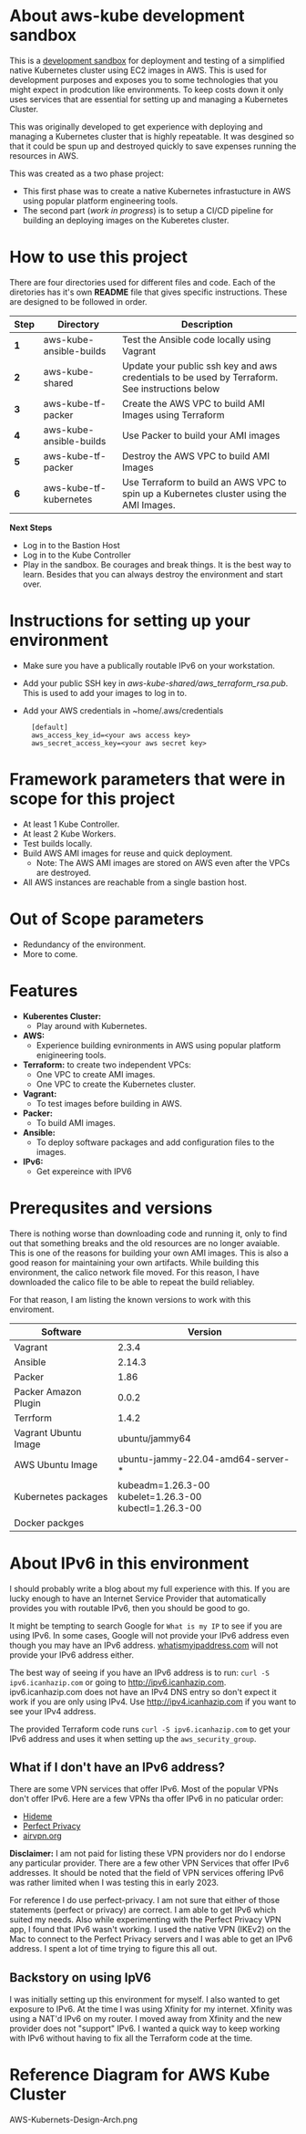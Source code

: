 

# About aws-kube development sandbox

This is a [development sandbox](https://en.wikipedia.org/wiki/Sandbox_(software_development)) for deployment and testing of a simplified native Kubernetes cluster using EC2 images in AWS. This is used for development purposes and exposes you to some technologies that you might expect in prodcution like environments. To keep costs down it only uses services that are  essential for setting up and managing a Kubernetes Cluster. 

This was originally developed to get experience with deploying and managing a Kubernetes cluster that is highly repeatable. It was desgined so that it could be spun up and destroyed quickly to save expenses running the resources in AWS. 

This was created as a two phase project:
* This first phase was to create a native Kubernetes infrastucture in AWS using popular platform engineering tools. 
* The second part (*work in progress*) is to setup a CI/CD pipeline for building an deploying images on the Kuberetes cluster.

# How to use this project

There are four directories used for different files and code.
Each of the diretories has it's own **README** file that gives specific instructions.
These are designed to be followed in order.

|Step|Directory|Description|
|---|---|--|
|**1**|aws-kube-ansible-builds|Test the Ansible code locally using Vagrant|
|**2**|aws-kube-shared        |Update your public ssh key and aws credentials to be used by Terraform. See instructions below|
|**3**|aws-kube-tf-packer    |Create the AWS VPC to build AMI Images using Terraform |
|**4**|aws-kube-ansible-builds|Use Packer to build your AMI images|
|**5**|aws-kube-tf-packer    |Destroy the AWS VPC to build AMI Images|
|**6**|aws-kube-tf-kubernetes |Use Terraform to build an AWS VPC to spin up a Kubernetes cluster using the AMI Images.|

**Next Steps**
* Log in to the Bastion Host
* Log in to the Kube Controller
* Play in the sandbox. Be courages and break things. It is the best way to learn. Besides that you can always destroy the environment and start over.


# Instructions for setting up your environment

* Make sure you have a publically routable IPv6 on your workstation.
* Add your public SSH key in *aws-kube-shared/aws_terraform_rsa.pub*. This is used to add your images to log in to. 
* Add your AWS credentials in ~home/.aws/credentials

  ```
    [default]
    aws_access_key_id=<your aws access key>
    aws_secret_access_key=<your aws secret key>
  ```


# Framework parameters that were in scope for this project

* At least 1 Kube Controller.
* At least 2 Kube Workers.
* Test builds locally.
* Build AWS AMI images for reuse and quick deployment.
   * Note: The AWS AMI images are stored on AWS even after the VPCs are destroyed.
* All AWS instances are reachable from a single bastion host.


# Out of Scope parameters
* Redundancy of the environment. 
* More to come.
 

# Features

* **Kuberentes Cluster:**
  * Play around with Kubernetes. 
* **AWS:**
  * Experience building evnironments in AWS using popular platform enigineering tools.
* **Terraform:** to create two independent VPCs:
  * One VPC to create AMI images.
  * One VPC to create the Kubernetes cluster.
* **Vagrant:**
  * To test images before building in AWS.
* **Packer:**
  * To build AMI images. 
* **Ansible:** 
  * To deploy software packages and add configuration files to the images. 
* **IPv6:**
  * Get expereince with IPV6
  

# Prerequsites and versions

There is nothing worse than downloading code and running it, only to find out that something breaks and the old resources are no longer avaiable. This is one of the reasons for building your own AMI images. This is also a good reason for maintaining your own artifacts. While building this environment, the calico network file moved. For this reason, I have downloaded the calico file to be able to repeat the build reliabley. 

For that reason, I am listing the known versions to work with this enviroment. 

|Software|Version|
|---|---|
|Vagrant|2.3.4|
|Ansible|2.14.3|
|Packer|1.86|
|Packer Amazon Plugin|0.0.2|
|Terrform|1.4.2|
|Vagrant Ubuntu Image|ubuntu/jammy64|
|AWS Ubuntu Image|ubuntu-jammy-22.04-amd64-server-*|
|Kubernetes packages|kubeadm=1.26.3-00<br/>kubelet=1.26.3-00<br/>kubectl=1.26.3-00|
|Docker packges||



# About IPv6 in this environment

I should probably write a blog about my full experience with this. 
If you are lucky enough to have an Internet Service Provider that automatically provides you with routable IPv6, then you should be good to go. 

It might be tempting to search Google for `What is my IP` to see if you are using IPv6. In some cases, Google will not provide your IPv6 address even though you may have an IPv6 address. [whatismyipaddress.com](https://whatismyipaddress.com) will not provide your IPv6 address either. 

The best way of seeing if you have an IPv6 address is to run: `curl -S ipv6.icanhazip.com` or going to http://ipv6.icanhazip.com. ipv6.icanhazip.com does not have an IPv4 DNS entry so don't expect it work if you are only using IPv4. Use http://ipv4.icanhazip.com if you want to see your IPv4 address.

The provided Terraform code runs `curl -S ipv6.icanhazip.com` to get your IPv6 address and uses it when setting up the `aws_security_group`. 


## What if I don't have an IPv6 address? 

There are some VPN services that offer IPv6. Most of the popular VPNs don't offer IPv6. 
Here are a few VPNs tha offer IPv6 in no paticular order:
* [Hideme](hide.me)
* [Perfect Privacy](www.perfect-privacy.com)
* [airvpn.org](airvpn)

**Disclaimer:** I am not paid for listing these VPN providers nor do I endorse any particular provider. There are a few other VPN Services that offer IPv6 addresses. It should be noted that the field of VPN services offering IPv6 was rather limited when I was testing this in early 2023.

For reference I do use perfect-privacy. I am not sure that either of those statements (perfect or privacy) are correct. I am able to get IPv6 which suited my needs. Also while experimenting with the Perfect Privacy VPN app, I found that IPv6 wasn't working. I used the native VPN (IKEv2) on the Mac to connect to the Perfect Privacy servers and I was able to get an IPv6 address. I spent a lot of time trying to figure this all out. 

## Backstory on using IpV6

I was initially setting up this environment for myself. I also wanted to get exposure to IPv6. At the time I was using Xfinity for my internet. Xfinity was using a NAT'd IPv6 on my router. I moved away from Xfinity and the new provider does not "support" IPv6. I wanted a quick way to keep working with IPv6 without having to fix all the Terraform code at the time. 

# Reference Diagram for AWS Kube Cluster

AWS-Kubernets-Design-Arch.png



